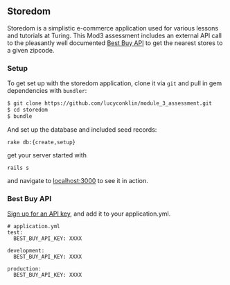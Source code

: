 ## Storedom

Storedom is a simplistic e-commerce application used for various lessons and tutorials at Turing. This Mod3 assessment includes an external API call to the pleasantly well documented [Best Buy API](https://bestbuyapis.github.io/api-documentation/#user-guide) to get the nearest stores to a given zipcode.

### Setup

To get set up with the storedom application, clone it
via `git` and pull in gem dependencies with `bundler`:

```sh
$ git clone https://github.com/lucyconklin/module_3_assessment.git
$ cd storedom
$ bundle
```

And set up the database and included seed records:

```
rake db:{create,setup}
```

get your server started with
```
rails s
```

and navigate to [localhost:3000](http://0.0.0.0:3000/) to see it in action.

### Best Buy API

[Sign up for an API key](https://developer.bestbuy.com/), and add it to your application.yml.
```
# application.yml
test:
  BEST_BUY_API_KEY: XXXX

development:
  BEST_BUY_API_KEY: XXXX

production:
  BEST_BUY_API_KEY: XXXX
```
